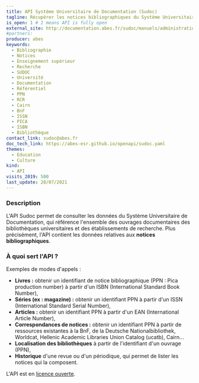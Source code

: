 ```yaml
---
title: API Système Universitaire de Documentation (Sudoc)
tagline: Récupérer les notices bibliographiques du Système Universitaire de Documentation (Sudoc) de l'Enseignement Supérieur et de la Recherche.
is_open: 1 # 1 means API is fully open
external_site: http://documentation.abes.fr/sudoc/manuels/administration/aidewebservices/index.html?p=co/WebServicesSudoc.html
#partners:
producer: abes
keywords:
  - Bibliographie
  - Notices
  - Enseignement supérieur
  - Recherche
  - SUDOC
  - Université
  - Documentation
  - Référentiel
  - PPN
  - RCR
  - Cairn
  - BnF
  - ISSN
  - PICA
  - ISBN
  - Bibliothèque
contact_link: sudoc@abes.fr
doc_tech_link: https://abes-esr.github.io/openapi/sudoc.yaml
themes:
  - Education
  - Culture
kind:
  - API
visits_2019: 500
last_update: 28/07/2021
---
```


### Description

L'API Sudoc permet de consulter les données du Système Universitaire de Documentation, qui référence l'ensemble des ouvrages documentaires des bibliothèques universitaires et des établissements de recherche. Plus précisément, l'API contient les données relatives aux **notices bibliographiques**.

### À quoi sert l'API ?

Exemples de modes d'appels :

- **Livres :** obtenir un identifiant de notice bibliographique (PPN : Pica production number) à partir d'un ISBN (International Standard Book Number),
- **Séries (ex : magazine) :** obtenir un identifiant PPN à partir d'un ISSN (International Standard Serial Number),
- **Articles :** obtenir un identifiant PPN à partir d'un EAN (International Article Number),
- **Correspondances de notices :** obtenir un identifiant PPN à partir de ressources existantes à la BnF, de la Deutsche Nationalbibliothek, Worldcat, Hellenic Academic Libraries Union Catalog (ucatb), Cairn...
- **Localisation des bibliothèques** à partir de l'identifiant d'un ouvrage (PPN),
- **Historique** d'une revue ou d'un périodique, qui permet de lister les notices qui la composent.

L'API est en [licence ouverte](https://www.etalab.gouv.fr/licence-ouverte-open-licence).
